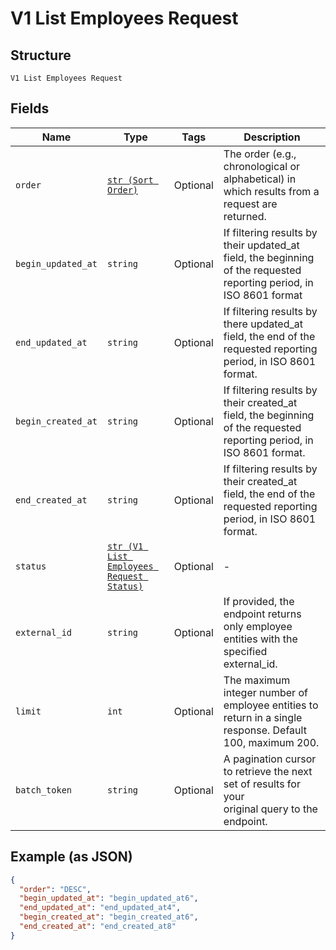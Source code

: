 
# V1 List Employees Request

## Structure

`V1 List Employees Request`

## Fields

| Name | Type | Tags | Description |
|  --- | --- | --- | --- |
| `order` | [`str (Sort Order)`](/doc/models/sort-order.md) | Optional | The order (e.g., chronological or alphabetical) in which results from a request are returned. |
| `begin_updated_at` | `string` | Optional | If filtering results by their updated_at field, the beginning of the requested reporting period, in ISO 8601 format |
| `end_updated_at` | `string` | Optional | If filtering results by there updated_at field, the end of the requested reporting period, in ISO 8601 format. |
| `begin_created_at` | `string` | Optional | If filtering results by their created_at field, the beginning of the requested reporting period, in ISO 8601 format. |
| `end_created_at` | `string` | Optional | If filtering results by their created_at field, the end of the requested reporting period, in ISO 8601 format. |
| `status` | [`str (V1 List Employees Request Status)`](/doc/models/v1-list-employees-request-status.md) | Optional | - |
| `external_id` | `string` | Optional | If provided, the endpoint returns only employee entities with the specified external_id. |
| `limit` | `int` | Optional | The maximum integer number of employee entities to return in a single response. Default 100, maximum 200. |
| `batch_token` | `string` | Optional | A pagination cursor to retrieve the next set of results for your<br>original query to the endpoint. |

## Example (as JSON)

```json
{
  "order": "DESC",
  "begin_updated_at": "begin_updated_at6",
  "end_updated_at": "end_updated_at4",
  "begin_created_at": "begin_created_at6",
  "end_created_at": "end_created_at8"
}
```

